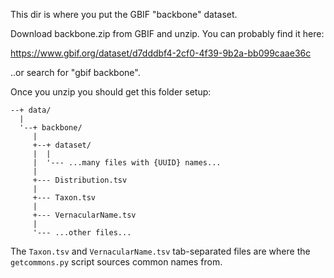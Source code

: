 
This dir is where you put the GBIF "backbone" dataset.

Download backbone.zip from GBIF and unzip.  You can probably
find it here: 

https://www.gbif.org/dataset/d7dddbf4-2cf0-4f39-9b2a-bb099caae36c

..or search for "gbif backbone".

Once you unzip you should get this folder setup:


    --+ data/
      |
      '--+ backbone/
         |
         +--+ dataset/
         |  |
         |  '--- ...many files with {UUID} names...
         |
         +--- Distribution.tsv
         |
         +--- Taxon.tsv
         |
         +--- VernacularName.tsv
         |
         '--- ...other files...


The `Taxon.tsv` and `VernacularName.tsv` tab-separated files 
are where the `getcommons.py` script sources common names from.
